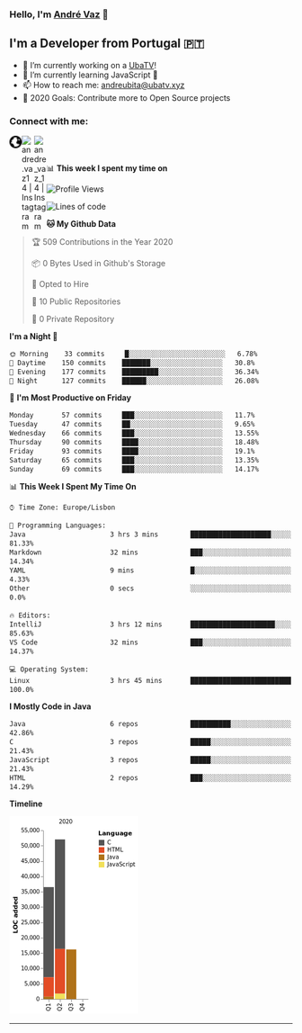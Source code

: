 ### Hello, I'm [André Vaz][website] 👋

## I'm a Developer from Portugal 🇵🇹
- 🍇 I’m currently working on a [UbaTV][ubatv]!
- 🌱 I’m currently learning JavaScript 🤣
- 📫 How to reach me: andreubita@ubatv.xyz
- 🥅 2020 Goals: Contribute more to Open Source projects

### Connect with me:

[<img align="left" alt="andreubita Website" width="22px" src="https://raw.githubusercontent.com/iconic/open-iconic/master/svg/globe.svg" />][website]
[<img align="left" alt="andre.vaz14 | Instagram" width="22px" src="https://cdn.jsdelivr.net/npm/simple-icons@v3/icons/instagram.svg" />][instagram]
[<img align="left" alt="andre_vaz_14 | Instagram" width="22px" src="https://cdn.jsdelivr.net/npm/simple-icons@v3/icons/twitter.svg" />][twitter]

<br />
<br />

📊 **This week I spent my time on**
<!--START_SECTION:waka-->
![Profile Views](http://img.shields.io/badge/Profile%20Views-119-blue)

![Lines of code](https://img.shields.io/badge/From%20Hello%20World%20I%27ve%20Written-203583%20lines%20of%20code-blue)

**🐱 My Github Data** 

> 🏆 509 Contributions in the Year 2020
 > 
> 📦 0 Bytes Used in Github's Storage 
 > 
> 💼 Opted to Hire
 > 
> 📜 10 Public Repositories
 > 
> 🔑 0 Private Repository 
 > 
**I'm a Night 🦉** 

```text
🌞 Morning    33 commits     █░░░░░░░░░░░░░░░░░░░░░░░░   6.78% 
🌆 Daytime    150 commits    ███████░░░░░░░░░░░░░░░░░░   30.8% 
🌃 Evening    177 commits    █████████░░░░░░░░░░░░░░░░   36.34% 
🌙 Night      127 commits    ██████░░░░░░░░░░░░░░░░░░░   26.08%

```
📅 **I'm Most Productive on Friday** 

```text
Monday       57 commits     ███░░░░░░░░░░░░░░░░░░░░░░   11.7% 
Tuesday      47 commits     ██░░░░░░░░░░░░░░░░░░░░░░░   9.65% 
Wednesday    66 commits     ███░░░░░░░░░░░░░░░░░░░░░░   13.55% 
Thursday     90 commits     ████░░░░░░░░░░░░░░░░░░░░░   18.48% 
Friday       93 commits     ████░░░░░░░░░░░░░░░░░░░░░   19.1% 
Saturday     65 commits     ███░░░░░░░░░░░░░░░░░░░░░░   13.35% 
Sunday       69 commits     ███░░░░░░░░░░░░░░░░░░░░░░   14.17%

```


📊 **This Week I Spent My Time On** 

```text
⌚︎ Time Zone: Europe/Lisbon

💬 Programming Languages: 
Java                     3 hrs 3 mins        ████████████████████░░░░░   81.33% 
Markdown                 32 mins             ███░░░░░░░░░░░░░░░░░░░░░░   14.34% 
YAML                     9 mins              █░░░░░░░░░░░░░░░░░░░░░░░░   4.33% 
Other                    0 secs              ░░░░░░░░░░░░░░░░░░░░░░░░░   0.0%

🔥 Editors: 
IntelliJ                 3 hrs 12 mins       █████████████████████░░░░   85.63% 
VS Code                  32 mins             ███░░░░░░░░░░░░░░░░░░░░░░   14.37%

💻 Operating System: 
Linux                    3 hrs 45 mins       █████████████████████████   100.0%

```

**I Mostly Code in Java** 

```text
Java                     6 repos             ██████████░░░░░░░░░░░░░░░   42.86% 
C                        3 repos             █████░░░░░░░░░░░░░░░░░░░░   21.43% 
JavaScript               3 repos             █████░░░░░░░░░░░░░░░░░░░░   21.43% 
HTML                     2 repos             ███░░░░░░░░░░░░░░░░░░░░░░   14.29%

```


**Timeline**

![Chart not found](https://github.com/andreubita/andreubita/blob/master/charts/bar_graph.png) 


<!--END_SECTION:waka-->

---

[website]: https://andreubita.github.io
[twitter]: https://twitter.com/andre_vaz_14
[instagram]: https://instagram.com/andre.vaz14
[ubatv]: https://ubatv.xyz

